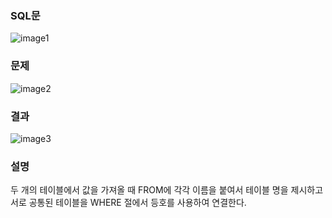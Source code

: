 ### SQL문
![image1](https://user-images.githubusercontent.com/123911778/262189784-e2eac085-4b94-489b-8c92-a127b749f0d0.PNG)

### 문제  
![image2](https://user-images.githubusercontent.com/123911778/262189787-df03a9f6-ca50-472c-8f4e-e25eca47081e.PNG)

### 결과
![image3](https://user-images.githubusercontent.com/123911778/262189789-0ea895e5-91ff-4e9e-850f-c6f02b6d07c8.PNG)

### 설명
두 개의 테이블에서 값을 가져올 때 FROM에 각각 이름을 붙여서 테이블 명을 제시하고
서로 공통된 테이블을 WHERE 절에서 등호를 사용하여 연결한다.
